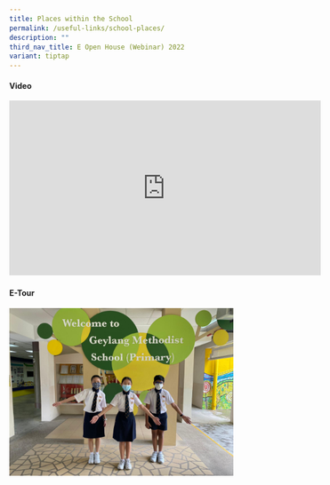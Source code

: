 ```yaml
---
title: Places within the School
permalink: /useful-links/school-places/
description: ""
third_nav_title: E Open House (Webinar) 2022
variant: tiptap
---
```

#### Video

<iframe width="560" height="315" src="https://www.youtube.com/embed/dX2o1X-4x_8?start=2" title="YouTube video player" frameborder="0" allow="accelerometer; autoplay; clipboard-write; encrypted-media; gyroscope; picture-in-picture" allowfullscreen=""></iframe>

#### E-Tour

<div>
<div style="float: left">
<a href="https://app.lapentor.com/sphere/gmsp-v-tour">
<img src="/images/PHOTO-2021-08-04-12-19-58%203.jpg" style="width:80%">
</a>
</div>
<div>
</div>
</div>